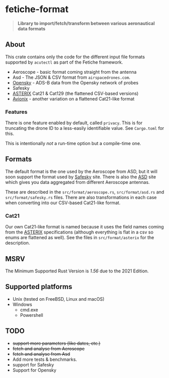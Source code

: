 <!-- omit in TOC -->

# fetiche-format

> **Library to import/fetch/transform between various aeronautical data formats**

## About

This crate contains only the code for the different input file formats supported by `acutectl` as part of the Fetiche
framework.

- Aeroscope - basic format coming straight from the antenna
- Asd - The JSON & CSV format from `airspacedrones.com`.
- [Opensky] - ADS-B data from the Opensky network of probes
- Safesky
- [ASTERIX] Cat21 & Cat129 (the flattened CSV-based versions)
- [Avionix] - another variation on a flattened Cat21-like format

### Features

There is one feature enabled by default, called `privacy`. This is for truncating the drone ID to a less-easily
identifiable value. See `Cargo.toml` for this.

This is intentionally *not* a run-time option but a compile-time one.

## Formats

The default format is the one used by the Aeroscope from ASD, but it will soon support the format used by [Safesky]
site. There is also the [ASD] site which gives you data aggregated from different Aeroscope antennas.

These are described in the `src/format/aeroscope.rs`, `src/format/asd.rs` and `src/format/safesky.rs` files. There are
also transformations in each case when converting into our CSV-based Cat21-like format.

### Cat21

Our own Cat21-like format is named because it uses the field names coming from the [ASTERIX] specifications (although
everything is flat in a csv so enums are flattened as well). See the files in `src/format/asterix`  for the description.

## MSRV

The Minimum Supported Rust Version is *1.56* due to the 2021 Edition.

## Supported platforms

* Unix (tested on FreeBSD, Linux and macOS)
* Windows
  * cmd.exe
  * Powershell

## TODO

- ~~support more parameters (like dates, etc.)~~
- ~~fetch and analyse from Aeroscope~~
- ~~fetch and analyse from Asd~~
- Add more tests & benchmarks.
- support for Safesky
- Support for Opensky

[ASD]: https://airspacedrone.com/

[ASTERIX]: https://www.eurocontrol.int/asterix/

[Mozilla]: http://mozilla.org/

[RUST]: https://www.rust-lang.org/

[fetiche-rs: 1.56+]: https://img.shields.io/badge/Rust%20version-1.56%2B-lightgrey

[Rust 1.56]: https://blog.rust-lang.org/2021/10/21/Rust-1.56.0.html

[Safesky]: https://safesky.app/

[TOML]: https://github.com/naoina/toml/

[Opensky]: https://opensky-network.org/

[Avionix]: http://www.avionix.pl/

